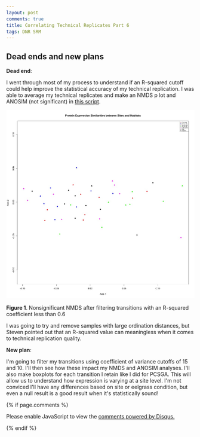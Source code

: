 ```yaml
---
layout: post
comments: true
title: Correlating Technical Replicates Part 6
tags: DNR SRM
---
```


## Dead ends and new plans

**Dead end**:

I went through most of my process to understand if an R-squared cutoff could help improve the statistical accuracy of my technical replication. I was able to average my technical replicates and make an NMDS p lot and ANOSIM (not significant) in [this script](https://github.com/RobertsLab/project-oyster-oa/blob/master/analyses/DNR_SRM_20170902/2017-10-10-Troubleshooting/2017-10-10-Transition-Replicate-Correlations/2017-10-25-Cutoff-0.6/2017-10-25-NMDS-and-ANOSIM-Analysis-Cutoff-0.6.R).

![NMDS](https://raw.githubusercontent.com/RobertsLab/project-oyster-oa/master/analyses/DNR_SRM_20170902/2017-10-10-Troubleshooting/2017-10-10-Transition-Replicate-Correlations/2017-10-25-Cutoff-0.6/2017-10-25-NMDS-Norm-Analysis-Averaged-Cutoff0.6.jpeg)

**Figure 1**. Nonsignificant NMDS after filtering transitions with an R-squared coefficient less than 0.6

I was going to try and remove samples with large ordination distances, but Steven pointed out that an R-squared value can meaningless when it comes to technical replication quality.

**New plan**: 

I'm going to filter my transitions using coefficient of variance cutoffs of 15 and 10. I'll then see how these impact my NMDS and ANOSIM analyses. I'll also make boxplots for each transition I retain like I did for PCSGA. This will allow us to understand how expression is varying at a site level. I'm not conviced I'll have any differences based on site or eelgrass condition, but even a null result is a good result when it's statistically sound!

{% if page.comments %}

<div id="disqus_thread"></div>
<script>

/**
*  RECOMMENDED CONFIGURATION VARIABLES: EDIT AND UNCOMMENT THE SECTION BELOW TO INSERT DYNAMIC VALUES FROM YOUR PLATFORM OR CMS.
*  LEARN WHY DEFINING THESE VARIABLES IS IMPORTANT: https://disqus.com/admin/universalcode/#configuration-variables*/
/*
var disqus_config = function () {
this.page.url = PAGE_URL;  // Replace PAGE_URL with your page's canonical URL variable
this.page.identifier = PAGE_IDENTIFIER; // Replace PAGE_IDENTIFIER with your page's unique identifier variable
};
*/
(function() { // DON'T EDIT BELOW THIS LINE
var d = document, s = d.createElement('script');
s.src = 'https://the-responsible-grad-student.disqus.com/embed.js';
s.setAttribute('data-timestamp', +new Date());
(d.head || d.body).appendChild(s);
})();
</script>
<noscript>Please enable JavaScript to view the <a href="https://disqus.com/?ref_noscript">comments powered by Disqus.</a></noscript>

{% endif %}

<script id="dsq-count-scr" src="//the-responsible-grad-student.disqus.com/count.js" async></script>

